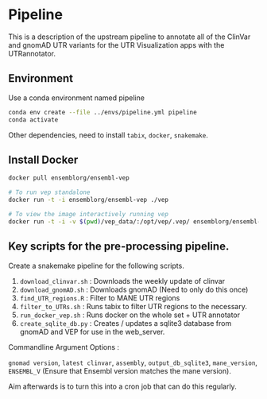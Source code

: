 # Pipeline 

This is a description of the upstream pipeline to annotate all of the ClinVar and gnomAD UTR variants for the UTR Visualization apps with the UTRannotator. 

## Environment 
Use a conda environment named pipeline 

```sh
conda env create --file ../envs/pipeline.yml pipeline
conda activate
```

Other dependencies, need to install `tabix`, `docker`, `snakemake`. 

## Install Docker 

```sh 
docker pull ensemblorg/ensembl-vep

# To run vep standalone 
docker run -t -i ensemblorg/ensembl-vep ./vep

# To view the image interactively running vep 
docker run -t -i -v $(pwd)/vep_data/:/opt/vep/.vep/ ensemblorg/ensembl-vep bash
```

## Key scripts for the pre-processing pipeline. 

Create a snakemake pipeline for the following scripts.

1. `download_clinvar.sh` : Downloads the weekly update of clinvar
2. `download_gnomAD.sh` : Downloads gnomAD (Need to only do this once)
3. `find_UTR_regions.R` : Filter to MANE UTR regions 
4. `filter_to_UTRs.sh` : Runs tabix to filter UTR regions to the necessary.
5. `run_docker_vep.sh` : Runs docker on the whole set + UTR annotator
6. `create_sqlite_db.py` : Creates / updates a sqlite3 database from gnomAD and VEP for use in the web_server. 

Commandline Argument Options : 

`gnomad version`, `latest clinvar`, `assembly`, `output_db_sqlite3`, `mane_version`, `ENSEMBL_V` (Ensure that Ensembl version matches the mane version). 


Aim afterwards is to turn this into a cron job that can do this regularly. 



